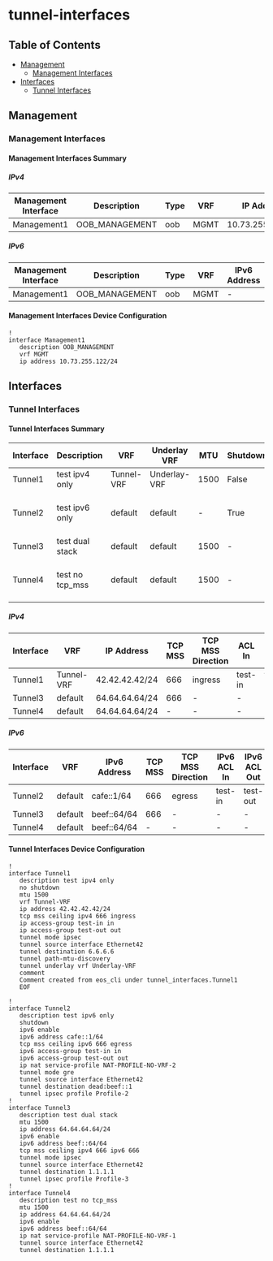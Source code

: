 # tunnel-interfaces

## Table of Contents

- [Management](#management)
  - [Management Interfaces](#management-interfaces)
- [Interfaces](#interfaces)
  - [Tunnel Interfaces](#tunnel-interfaces-1)

## Management

### Management Interfaces

#### Management Interfaces Summary

##### IPv4

| Management Interface | Description | Type | VRF | IP Address | Gateway |
| -------------------- | ----------- | ---- | --- | ---------- | ------- |
| Management1 | OOB_MANAGEMENT | oob | MGMT | 10.73.255.122/24 | 10.73.255.2 |

##### IPv6

| Management Interface | Description | Type | VRF | IPv6 Address | IPv6 Gateway |
| -------------------- | ----------- | ---- | --- | ------------ | ------------ |
| Management1 | OOB_MANAGEMENT | oob | MGMT | - | - |

#### Management Interfaces Device Configuration

```eos
!
interface Management1
   description OOB_MANAGEMENT
   vrf MGMT
   ip address 10.73.255.122/24
```

## Interfaces

### Tunnel Interfaces

#### Tunnel Interfaces Summary

| Interface | Description | VRF | Underlay VRF | MTU | Shutdown | NAT Profile | Mode | Source Interface | Destination | PMTU-Discovery | IPsec Profile |
| --------- | ----------- | --- | ------------ | --- | -------- | ----------- | ---- | ---------------- | ----------- | -------------- | ------------- |
| Tunnel1 | test ipv4 only | Tunnel-VRF | Underlay-VRF | 1500 | False | - | ipsec | Ethernet42 | 6.6.6.6 | True | - |
| Tunnel2 | test ipv6 only | default | default | - | True | NAT-PROFILE-NO-VRF-2 | gre | Ethernet42 | dead:beef::1 | False | Profile-2 |
| Tunnel3 | test dual stack | default | default | 1500 | - | - | ipsec | Ethernet42 | 1.1.1.1 | - | Profile-3 |
| Tunnel4 | test no tcp_mss | default | default | 1500 | - | NAT-PROFILE-NO-VRF-1 | - | Ethernet42 | 1.1.1.1 | - | - |

##### IPv4

| Interface | VRF | IP Address | TCP MSS | TCP MSS Direction | ACL In | ACL Out |
| --------- | --- | ---------- | ------- | ----------------- | ------ | ------- |
| Tunnel1 | Tunnel-VRF | 42.42.42.42/24 | 666 | ingress | test-in | test-out |
| Tunnel3 | default | 64.64.64.64/24 | 666 | - | - | - |
| Tunnel4 | default | 64.64.64.64/24 | - | - | - | - |

##### IPv6

| Interface | VRF | IPv6 Address | TCP MSS | TCP MSS Direction | IPv6 ACL In | IPv6 ACL Out |
| --------- | --- | ------------ | ------- | ----------------- | ----------- | ------------ |
| Tunnel2 | default | cafe::1/64 | 666 | egress | test-in | test-out |
| Tunnel3 | default | beef::64/64 | 666 | - | - | - |
| Tunnel4 | default | beef::64/64 | - | - | - | - |

#### Tunnel Interfaces Device Configuration

```eos
!
interface Tunnel1
   description test ipv4 only
   no shutdown
   mtu 1500
   vrf Tunnel-VRF
   ip address 42.42.42.42/24
   tcp mss ceiling ipv4 666 ingress
   ip access-group test-in in
   ip access-group test-out out
   tunnel mode ipsec
   tunnel source interface Ethernet42
   tunnel destination 6.6.6.6
   tunnel path-mtu-discovery
   tunnel underlay vrf Underlay-VRF
   comment
   Comment created from eos_cli under tunnel_interfaces.Tunnel1
   EOF

!
interface Tunnel2
   description test ipv6 only
   shutdown
   ipv6 enable
   ipv6 address cafe::1/64
   tcp mss ceiling ipv6 666 egress
   ipv6 access-group test-in in
   ipv6 access-group test-out out
   ip nat service-profile NAT-PROFILE-NO-VRF-2
   tunnel mode gre
   tunnel source interface Ethernet42
   tunnel destination dead:beef::1
   tunnel ipsec profile Profile-2
!
interface Tunnel3
   description test dual stack
   mtu 1500
   ip address 64.64.64.64/24
   ipv6 enable
   ipv6 address beef::64/64
   tcp mss ceiling ipv4 666 ipv6 666
   tunnel mode ipsec
   tunnel source interface Ethernet42
   tunnel destination 1.1.1.1
   tunnel ipsec profile Profile-3
!
interface Tunnel4
   description test no tcp_mss
   mtu 1500
   ip address 64.64.64.64/24
   ipv6 enable
   ipv6 address beef::64/64
   ip nat service-profile NAT-PROFILE-NO-VRF-1
   tunnel source interface Ethernet42
   tunnel destination 1.1.1.1
```
